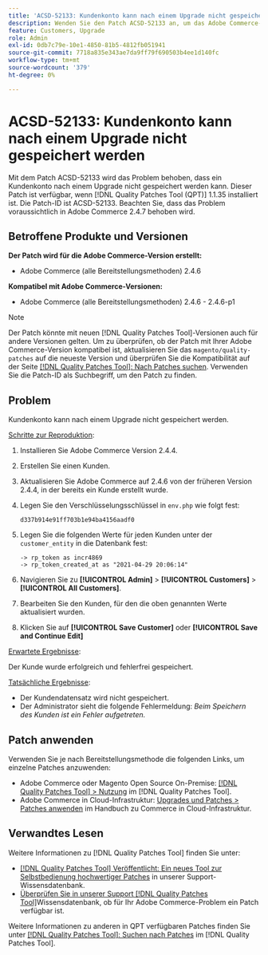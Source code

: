 ```yaml
---
title: 'ACSD-52133: Kundenkonto kann nach einem Upgrade nicht gespeichert werden'
description: Wenden Sie den Patch ACSD-52133 an, um das Adobe Commerce-Problem zu beheben, bei dem ein Kundenkonto nach einem Upgrade nicht gespeichert werden kann.
feature: Customers, Upgrade
role: Admin
exl-id: 0db7c79e-10e1-4850-81b5-4812fb051941
source-git-commit: 7718a835e343ae7da9ff79f690503b4ee1d140fc
workflow-type: tm+mt
source-wordcount: '379'
ht-degree: 0%

---
```


# ACSD-52133: Kundenkonto kann nach einem Upgrade nicht gespeichert werden

Mit dem Patch ACSD-52133 wird das Problem behoben, dass ein Kundenkonto nach einem Upgrade nicht gespeichert werden kann. Dieser Patch ist verfügbar, wenn [!DNL Quality Patches Tool (QPT)] 1.1.35 installiert ist. Die Patch-ID ist ACSD-52133. Beachten Sie, dass das Problem voraussichtlich in Adobe Commerce 2.4.7 behoben wird.

## Betroffene Produkte und Versionen

**Der Patch wird für die Adobe Commerce-Version erstellt:**

* Adobe Commerce (alle Bereitstellungsmethoden) 2.4.6

**Kompatibel mit Adobe Commerce-Versionen:**

* Adobe Commerce (alle Bereitstellungsmethoden) 2.4.6 - 2.4.6-p1

>[!NOTE]
>
>Der Patch könnte mit neuen [!DNL Quality Patches Tool]-Versionen auch für andere Versionen gelten. Um zu überprüfen, ob der Patch mit Ihrer Adobe Commerce-Version kompatibel ist, aktualisieren Sie das `magento/quality-patches` auf die neueste Version und überprüfen Sie die Kompatibilität auf der Seite [[!DNL Quality Patches Tool]: Nach Patches suchen](https://experienceleague.adobe.com/tools/commerce-quality-patches/index.html). Verwenden Sie die Patch-ID als Suchbegriff, um den Patch zu finden.

## Problem

Kundenkonto kann nach einem Upgrade nicht gespeichert werden.

<u>Schritte zur Reproduktion</u>:

1. Installieren Sie Adobe Commerce Version 2.4.4.
1. Erstellen Sie einen Kunden.
1. Aktualisieren Sie Adobe Commerce auf 2.4.6 von der früheren Version 2.4.4, in der bereits ein Kunde erstellt wurde.
1. Legen Sie den Verschlüsselungsschlüssel in `env.php` wie folgt fest:

   `d337b914e91ff703b1e94ba4156aadf0`

1. Legen Sie die folgenden Werte für jeden Kunden unter der `customer_entity` in die Datenbank fest:

   ```
   -> rp_token as incr4869
   -> rp_token_created_at as "2021-04-29 20:06:14"
   ```

1. Navigieren Sie zu **[!UICONTROL Admin]** > **[!UICONTROL Customers]** > **[!UICONTROL All Customers]**.
1. Bearbeiten Sie den Kunden, für den die oben genannten Werte aktualisiert wurden.
1. Klicken Sie auf **[!UICONTROL Save Customer]** oder **[!UICONTROL Save and Continue Edit]**

<u>Erwartete Ergebnisse</u>:

Der Kunde wurde erfolgreich und fehlerfrei gespeichert.

<u>Tatsächliche Ergebnisse</u>:

* Der Kundendatensatz wird nicht gespeichert.
* Der Administrator sieht die folgende Fehlermeldung: *Beim Speichern des Kunden ist ein Fehler aufgetreten.*

## Patch anwenden

Verwenden Sie je nach Bereitstellungsmethode die folgenden Links, um einzelne Patches anzuwenden:

* Adobe Commerce oder Magento Open Source On-Premise: [[!DNL Quality Patches Tool] > Nutzung](https://experienceleague.adobe.com/docs/commerce-operations/tools/quality-patches-tool/usage.html) im [!DNL Quality Patches Tool].
* Adobe Commerce in Cloud-Infrastruktur: [Upgrades und Patches > Patches anwenden](https://experienceleague.adobe.com/docs/commerce-cloud-service/user-guide/develop/upgrade/apply-patches.html) im Handbuch zu Commerce in Cloud-Infrastruktur.

## Verwandtes Lesen

Weitere Informationen zu [!DNL Quality Patches Tool] finden Sie unter:

* [[!DNL Quality Patches Tool] Veröffentlicht: Ein neues Tool zur Selbstbedienung hochwertiger Patches](/help/announcements/adobe-commerce-announcements/magento-quality-patches-released-new-tool-to-self-serve-quality-patches.md) in unserer Support-Wissensdatenbank.
* [Überprüfen Sie in unserer Support [!DNL Quality Patches Tool]](/help/support-tools/patches-available-in-qpt-tool/check-patch-for-magento-issue-with-magento-quality-patches.md)Wissensdatenbank, ob für Ihr Adobe Commerce-Problem ein Patch verfügbar ist.

Weitere Informationen zu anderen in QPT verfügbaren Patches finden Sie unter [[!DNL Quality Patches Tool]: Suchen nach Patches](https://experienceleague.adobe.com/tools/commerce-quality-patches/index.html) im [!DNL Quality Patches Tool].
